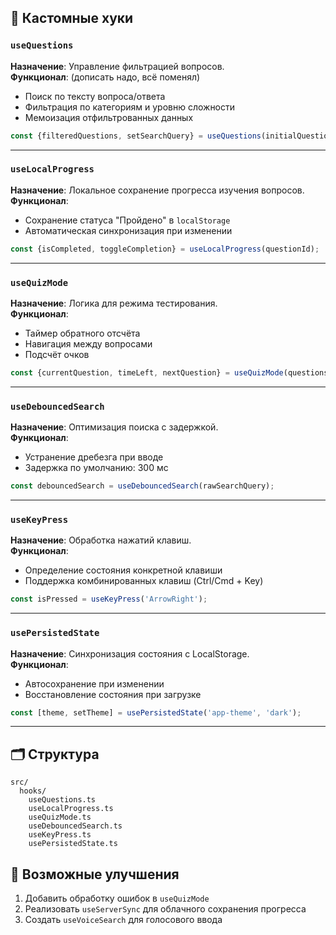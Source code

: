 ## 🎣 Кастомные хуки

### `useQuestions`

**Назначение**: Управление фильтрацией вопросов.  
**Функционал**:
(дописать надо, всё поменял)

- Поиск по тексту вопроса/ответа
- Фильтрация по категориям и уровню сложности
- Мемоизация отфильтрованных данных

```ts
const {filteredQuestions, setSearchQuery} = useQuestions(initialQuestions);
```

---

### `useLocalProgress`

**Назначение**: Локальное сохранение прогресса изучения вопросов.  
**Функционал**:

- Сохранение статуса "Пройдено" в `localStorage`
- Автоматическая синхронизация при изменении

```ts
const {isCompleted, toggleCompletion} = useLocalProgress(questionId);
```

---

### `useQuizMode`

**Назначение**: Логика для режима тестирования.  
**Функционал**:

- Таймер обратного отсчёта
- Навигация между вопросами
- Подсчёт очков

```ts
const {currentQuestion, timeLeft, nextQuestion} = useQuizMode(questions);
```

---

### `useDebouncedSearch`

**Назначение**: Оптимизация поиска с задержкой.  
**Функционал**:

- Устранение дребезга при вводе
- Задержка по умолчанию: 300 мс

```ts
const debouncedSearch = useDebouncedSearch(rawSearchQuery);
```

---

### `useKeyPress`

**Назначение**: Обработка нажатий клавиш.  
**Функционал**:

- Определение состояния конкретной клавиши
- Поддержка комбинированных клавиш (Ctrl/Cmd + Key)

```ts
const isPressed = useKeyPress('ArrowRight');
```

---

### `usePersistedState`

**Назначение**: Синхронизация состояния с LocalStorage.  
**Функционал**:

- Автосохранение при изменении
- Восстановление состояния при загрузке

```ts
const [theme, setTheme] = usePersistedState('app-theme', 'dark');
```

---

## 🗂️ Структура

```
src/
  hooks/
    useQuestions.ts
    useLocalProgress.ts
    useQuizMode.ts
    useDebouncedSearch.ts
    useKeyPress.ts
    usePersistedState.ts
```

## 🚀 Возможные улучшения

1. Добавить обработку ошибок в `useQuizMode`
2. Реализовать `useServerSync` для облачного сохранения прогресса
3. Создать `useVoiceSearch` для голосового ввода